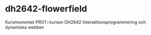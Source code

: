# dh2642-flowerfield
Kursmomentet PRO1 i kursen DH2642 Interaktionsprogrammering och dynamiska webben
